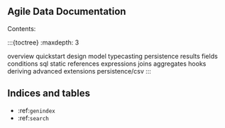 ## Agile Data Documentation

Contents:

:::{toctree}
:maxdepth: 3

overview
quickstart
design
model
typecasting
persistence
results
fields
conditions
sql
static
references
expressions
joins
aggregates
hooks
deriving
advanced
extensions
persistence/csv
:::

## Indices and tables

* :ref:`genindex`
* :ref:`search`
